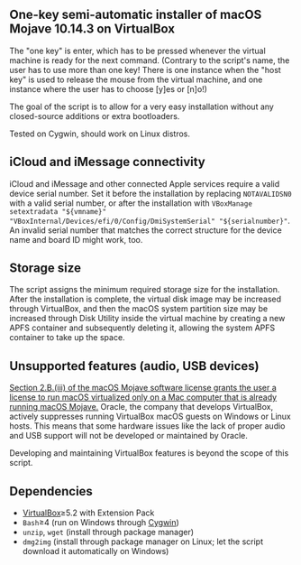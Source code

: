 ## One-key semi-automatic installer of macOS Mojave 10.14.3 on VirtualBox

The "one key" is enter, which has to be pressed whenever the virtual machine is ready for the next command. (Contrary to the script's name, the user has to use more than one key! There is one instance when the "host key" is used to release the mouse from the virtual machine, and one instance where the user has to choose [y]es or [n]o!)

The goal of the script is to allow for a very easy installation without any closed-source additions or extra bootloaders.

Tested on Cygwin, should work on Linux distros.

## iCloud and iMessage connectivity

iCloud and iMessage and other connected Apple services require a valid device serial number. Set it before the installation by replacing `NOTAVALIDSN0` with a valid serial number, or after the installation with `VBoxManage setextradata "${vmname}" "VBoxInternal/Devices/efi/0/Config/DmiSystemSerial" "${serialnumber}"`. An invalid serial number that matches the correct structure for the device name and board ID might work, too.

## Storage size

The script assigns the minimum required storage size for the installation. After the installation is complete, the virtual disk image may be increased through VirtualBox, and then the macOS system partition size may be increased through Disk Utility inside the virtual machine by creating a new APFS container and subsequently deleting it, allowing the system APFS container to take up the space.

## Unsupported features (audio, USB devices)

[Section 2.B.(iii) of the macOS Mojave software license grants the user a license to run macOS virtualized only on a Mac computer that is already running macOS Mojave.](https://www.apple.com/legal/sla/docs/macOS1014.pdf) Oracle, the company that develops VirtualBox, actively suppresses running VirtualBox macOS guests on Windows or Linux hosts. This means that some hardware issues like the lack of proper audio and USB support will not be developed or maintained by Oracle.

Developing and maintaining VirtualBox features is beyond the scope of this script.

## Dependencies

* [VirtualBox](https://www.virtualbox.org/wiki/Downloads)≥5.2 with Extension Pack
* `Bash`≥4 (run on Windows through [Cygwin](https://cygwin.com/install.html))
* `unzip`, `wget` (install through package manager)
* `dmg2img` (install through package manager on Linux; let the script download it automatically on Windows)
